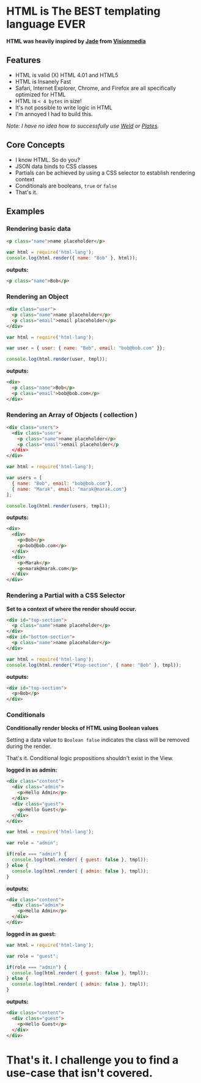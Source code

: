 # HTML is The BEST templating language EVER

**HTML was heavily inspired by [Jade](http://github.com/visionmedia/jade) from [Visionmedia](http://github.com/visionmedia/)**

## Features

 - HTML is valid (X) HTML 4.01 and HTML5
 - HTML is Insanely Fast 
 - Safari, Internet Explorer, Chrome, and Firefox are all specifically optimized for HTML
 - HTML is `< 4 bytes` in size!
 - It's not possible to write logic in HTML
 - I'm annoyed I had to build this. 
 
*Note: I have no idea how to successfully use [Weld](https://github.com/hij1nx/weld) or [Plates](https://github.com/flatiron/plates).*

## Core Concepts 

 - I know HTML. So do you?
 - JSON data binds to CSS classes
 - Partials can be achieved by using a CSS selector to establish rendering context
 - Conditionals are booleans, `true` or `false`
 - That's it.

## Examples

### Rendering basic data

```html
<p class="name">name placeholder</p>
```

```js
var html = require('html-lang');
console.log(html.render({ name: "Bob" }, html));
```
**outputs:**

```html
<p class="name">Bob</p>
```

### Rendering an Object

```html
<div class="user">
  <p class="name">name placeholder</p>
  <p class="email">email placeholder</p>
</div>
```

```js
var html = require('html-lang');

var user = { user: { name: "Bob", email: "bob@bob.com" }};

console.log(html.render(user, tmpl));
```

**outputs:**

```html
<div>
  <p class="name">Bob</p>
  <p class="email">bob@bob.com</p>
</div>
```

### Rendering an Array of Objects ( collection )

```html
<div class="users">
  <div class="user">
    <p class="name">name placeholder</p>
    <p class="email">email placeholder</p
  </div>
</div>
```

```js
var html = require('html-lang');

var users = [ 
  { name: "Bob", email: "bob@bob.com"}, 
  { name: "Marak", email: "marak@marak.com"}
];

console.log(html.render(users, tmpl));
```
**outputs:**

```html
<div>
  <div>
    <p>Bob</p>
    <p>bob@bob.com</p>
  </div>
  <div>
    <p>Marak</p>
    <p>marak@marak.com</p>
  </div>
</div>
```

### Rendering a Partial with a CSS Selector

**Set to a context of where the render should occur.**

```html
<div id="top-section">
  <p class="name">name placeholder</p>
</div>
<div id="bottom-section">
  <p class="name">name placeholder</p>
</div>
```

```js
var html = require('html-lang');
console.log(html.render("#top-section", { name: "Bob" }, tmpl));
```

**outputs:**

```html
<div id="top-section">
  <p>Bob</p>
</div>
```

### Conditionals

**Conditionally render blocks of HTML using Boolean values**

Setting a data value to `Boolean false` indicates the class will be removed during the render. 

That's it. Conditional logic propositions shouldn't exist in the View.  

**logged in as admin:**

```html
<div class="content">
  <div class="admin">
    <p>Hello Admin</p>
  </div>
  <div class="guest">
    <p>Hello Guest</p>
  </div>
</div>
```

```js
var html = require('html-lang');

var role = "admin";

if(role === "admin") {
  console.log(html.render( { guest: false }, tmpl));
} else {
  console.log(html.render( { admin: false }, tmpl));
}
```

**outputs:**

```html
<div class="content">
  <div class="admin">
    <p>Hello Admin</p>
  </div>
</div>
```

**logged in as guest:**

```js
var html = require('html-lang');

var role = "guest";

if(role === "admin") {
  console.log(html.render( { guest: false }, tmpl));
} else {
  console.log(html.render( { admin: false }, tmpl));
}
```

**outputs:**

```html
<div class="content">
  <div class="guest">
    <p>Hello Guest</p>
  </div>
</div>
```

# That's it. I challenge you to find a use-case that isn't covered.